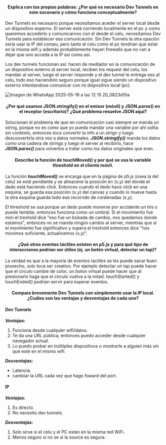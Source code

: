 #### <p align=center> Explica con tus propias palabras: ¿Por qué es necesario Dev Tunnels en este escenario y cómo funciona conceptualmente? </p>

Dev Tunnels es necesario porque necesitamos aceder el server local desde un dispositivo experno. El server está corriendo localmente en el pc y como queremos accederlo y comunicarnos con el desde el celu, necesitamos Dev Tunnels para establecer esa comunicación. Sin Dev Tunnels la otra opación sería usar la IP del compu, pero tanto el celu como el pc tendrian que estar en la misma wifi y además probablemente hayan firewalls que no van a dejar que uno acceda a la IP asi como asi.

Los dev tunnels funcionan así: hacen de mediador en la comunicación de un dispositivo externo al server local, reciben los request del celu, los mandan al server, luego el server responde y el dev tunnel le entrega eso al celu, todo eso haciendolo seguro porque igual sigue siendo un dispositivo externo intentandose comunicar con mi dispositivo local (pc).

![Imagen de WhatsApp 2025-05-16 a las 12 15 20_0823d10a](https://github.com/user-attachments/assets/974062ac-7e1b-4d48-9f32-de25f9b1e25d)

#### <p align=center> ¿Por qué usamos JSON.stringify() en el emisor (móvil) y JSON.parse() en el receptor (escritorio)? ¿Qué problema resuelve JSON aquí?  </p>

Solucionan el problema de que en comunicación casi siempre se manda un string, porque no es como que yo pueda mandar una variable por ahí solita sin contexto, entonces toca convertir la info a un strign y luego desconvertirla otra vez a datos normales.
***JSON.stringify()*** manda los datos como una cadena de strings y luego el server al recibirlo, hace ***JSON.parse()*** para volverlos a tratar como los datos originales que eran.


#### <p align=center> Describe la función de touchMoved() y por qué se usa la variable threshold en el cliente móvil. </p>
La función ***touchMoved()*** se encarga que en la página de p5.js (osea la del celu) se esté pendiente y se almacene la posición en (x,y) del donde el dedo está haciendo click. Entonces cuando el dedo hace click en una esquina, se guarda esa posición (x.y) del canvas y cuando lo mueve hasta la otra esquina guarda todo ese recorrido de cordenadas (x,y).

El threshold se usa porque un dedo puede moverse por accidente un tris o puede temblar, entonces funciona como un umbral. Si el movimiento fue mini el treshold dice "eso fue un bobada de cambio, nos quedamos donde estamos", entonces no se manda ningún cambio al server, mientras que si el movimiento fue significativo y supera el treshold entonces dice "nos movimos suficiente, actualicemos (x,y)".

#### <p align=center>  ¿Qué otros eventos táctiles existen en p5.js y para qué tipo de interacciones podrían ser útiles (ej. un botón virtual, detectar un tap)? </p>
La verdad es que a la mayoría de eventos tactiles se les puede sacar buen provecho, solo toca ser creativo. Por ejemplo detectar un tap puede hacer que el circulo cambie de color, un boton virtual puede hacer que al presionarlo haga que el circulo vuelva a la mitad. touchStarted() y touchEnded() podrían servir para esperar eventos.

#### <p align=center>  Compara brevemente Dev Tunnels con simplemente usar la IP local. ¿Cuáles son las ventajas y desventajas de cada uno? </p>

#### Dev Tunnels
***Ventajas:***
1. Funciona desde cualquier wifi/datos.
2. Te da una URL pública, entonces puedo acceder desde cualquier navegador actual.
3. Lo puedo probar en múltiples dispositivos o mostrarle a alguien más sin que esté en el mismo wifi.

***Desventajas:***
- Latencia.
- cambiar la URL cada vez que hago foward del port.

#### IP 
***Ventajas:***
1. Es directo.
2. No necesito dev tunnels.

***Desventajas:***
1. Solo sirve si el celu y el PC están en la misma red WiFi.
2. Menos seguro si no se si la source es segura.
